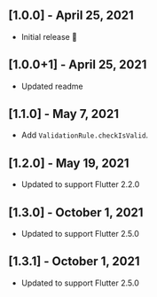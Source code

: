 ## [1.0.0] - April 25, 2021

- Initial release 🎉

## [1.0.0+1] - April 25, 2021

- Updated readme

## [1.1.0] - May 7, 2021

- Add `ValidationRule.checkIsValid`.

## [1.2.0] - May 19, 2021

- Updated to support Flutter 2.2.0

## [1.3.0] - October 1, 2021

- Updated to support Flutter 2.5.0

## [1.3.1] - October 1, 2021

- Updated to support Flutter 2.5.0